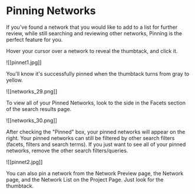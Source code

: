 # Pinning Networks

If you've found a network that you would like to add to a list for further review, while still searching and reviewing other networks, Pinning is the perfect feature for you.

Hover your cursor over a network to reveal the thumbtack, and click it.

![[pinnet1.jpg]]

   You'll know it's successfully pinned when the thumbtack turns from gray to yellow.

![[networks_29.png]]

   To view all of your Pinned Networks, look to the side in the Facets section of the search results page.

![[networks_30.png]]

   After checking the "Pinned" box, your pinned networks will appear on the right. Your pinned networks can still be filtered by other search filters (facets, filters and search terms). If you just want to see all of your pinned networks, remove the other search filters/queries.

![[pinnet2.jpg]]

You can also pin a network from the Network Preview page, the Network page, and the Network List on the Project Page. Just look for the thumbtack.
